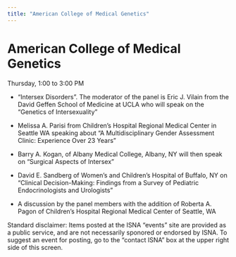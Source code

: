 ```yaml
---
title: "American College of Medical Genetics"
---
```


# American College of Medical Genetics

<p>Thursday, 1:00 to 3:00 PM  </p>

<ul>
	<li>&#8220;Intersex Disorders&#8221;. The moderator of the panel is Eric J. Vilain from the David Geffen School of Medicine at <span class="caps">UCLA</span> who will speak on the &#8220;Genetics of Intersexuality&#8221;</li>
</ul>

<ul>
	<li>Melissa A. Parisi from Children&#8217;s Hospital Regional Medical Center in Seattle WA speaking about &#8220;A Multidisciplinary Gender Assessment Clinic: Experience Over 23 Years&#8221;</li>
</ul>

<ul>
	<li>Barry A. Kogan, of Albany Medical College, Albany, NY will then speak on &#8220;Surgical Aspects of Intersex&#8221;</li>
</ul>

<ul>
	<li>David E. Sandberg of Women&#8217;s and Children&#8217;s Hospital of Buffalo, NY on &#8220;Clinical Decision-Making: Findings from a Survey of Pediatric Endocrinologists and Urologists&#8221;</li>
</ul>

<ul>
	<li>A discussion by the panel members with the addition of Roberta A. Pagon of Children&#8217;s Hospital Regional Medical Center of Seattle, WA</li>
</ul>

<p>Standard disclaimer: Items posted at the <span class="caps">ISNA</span> &#8220;events&#8221; site are provided as a public service, and are not necessarily sponored or endorsed by <span class="caps">ISNA</span>. To suggest an event for posting, go to the &#8220;contact <span class="caps">ISNA</span>&#8221; box at the upper right side of this screen.</p>